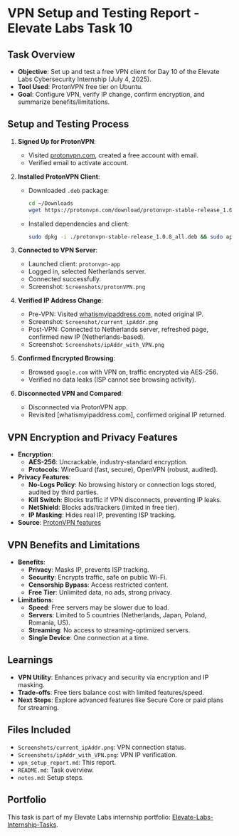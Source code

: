 # VPN Setup and Testing Report - Elevate Labs Task 10

## Task Overview
- **Objective**: Set up and test a free VPN client for Day 10 of the Elevate Labs Cybersecurity Internship (July 4, 2025).
- **Tool Used**: ProtonVPN free tier on Ubuntu.
- **Goal**: Configure VPN, verify IP change, confirm encryption, and summarize benefits/limitations.

## Setup and Testing Process

1. **Signed Up for ProtonVPN**:
   - Visited [protonvpn.com](https://protonvpn.com), created a free account with email.
   - Verified email to activate account.

2. **Installed ProtonVPN Client**:
   - Downloaded `.deb` package:
     ```bash
     cd ~/Downloads
     wget https://protonvpn.com/download/protonvpn-stable-release_1.0.3-2_all.debwget https://repo.protonvpn.com/debian/dists/stable/main/binary-all/protonvpn-stable-release_1.0.8_all.deb
     ```
   - Installed dependencies and client:
     ```bash
     sudo dpkg -i ./protonvpn-stable-release_1.0.8_all.deb && sudo apt update
     ```

3. **Connected to VPN Server**:
   - Launched client: `protonvpn-app`
   - Logged in, selected Netherlands server.
   - Connected successfully.
   - Screenshot: `Screenshots/protonVPN.png`

4. **Verified IP Address Change**:
   - Pre-VPN: Visited [whatismyipaddress.com](https://whatismyipaddress.com), noted original IP.
   - Screenshot: `Screenshot/current_ipAddr.png`
   - Post-VPN: Connected to Netherlands server, refreshed page, confirmed new IP (Netherlands-based).
   - Screenshot: `Screenshots/ipAddr_with_VPN.png`

5. **Confirmed Encrypted Browsing**:
   - Browsed `google.com` with VPN on, traffic encrypted via AES-256.
   - Verified no data leaks (ISP cannot see browsing activity).

6. **Disconnected VPN and Compared**:
   - Disconnected via ProtonVPN app.
   - Revisited [whatismyipaddress.com], confirmed original IP returned.

## VPN Encryption and Privacy Features
- **Encryption**:
  - **AES-256**: Uncrackable, industry-standard encryption.
  - **Protocols**: WireGuard (fast, secure), OpenVPN (robust, audited).
- **Privacy Features**:
  - **No-Logs Policy**: No browsing history or connection logs stored, audited by third parties.[](https://www.pcmag.com/picks/the-best-free-vpns)
  - **Kill Switch**: Blocks traffic if VPN disconnects, preventing IP leaks.
  - **NetShield**: Blocks ads/trackers (limited in free tier).
  - **IP Masking**: Hides real IP, preventing ISP tracking.
- **Source**: [ProtonVPN features](https://protonvpn.com)[](https://protonvpn.com/features)

## VPN Benefits and Limitations
- **Benefits**:
  - **Privacy**: Masks IP, prevents ISP tracking.
  - **Security**: Encrypts traffic, safe on public Wi-Fi.
  - **Censorship Bypass**: Access restricted content.
  - **Free Tier**: Unlimited data, no ads, strong privacy.[](https://protonvpn.com/free-vpn)
- **Limitations**:
  - **Speed**: Free servers may be slower due to load.[](https://windscribe.com/blog/windscribe-vs-protonvpn/)
  - **Servers**: Limited to 5 countries (Netherlands, Japan, Poland, Romania, US).
  - **Streaming**: No access to streaming-optimized servers.
  - **Single Device**: One connection at a time.[](https://www.pcmag.com/picks/the-best-free-vpns)

## Learnings
- **VPN Utility**: Enhances privacy and security via encryption and IP masking.
- **Trade-offs**: Free tiers balance cost with limited features/speed.
- **Next Steps**: Explore advanced features like Secure Core or paid plans for streaming.

## Files Included
- `Screenshots/current_ipAddr.png`: VPN connection status.
- `Screenshots/ipAddr_with_VPN.png`: VPN IP verification.
- `vpn_setup_report.md`: This report.
- `README.md`: Task overview.
- `notes.md`: Setup steps.

## Portfolio
This task is part of my Elevate Labs internship portfolio: [Elevate-Labs-Internship-Tasks](https://github.com/Nucl3arAt0m/Elevate-Labs-Internship-Tasks).
